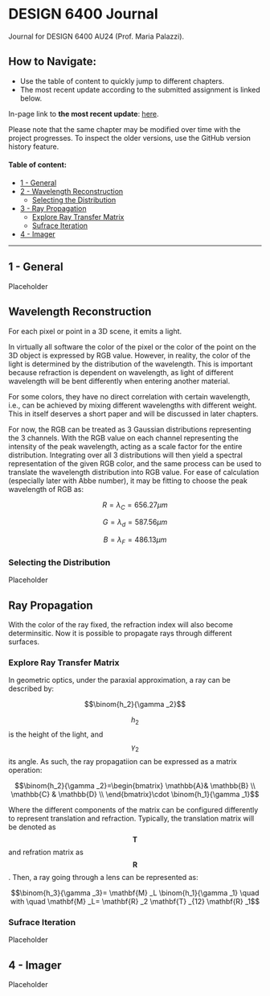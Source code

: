# DESIGN 6400 Journal 

Journal for DESIGN 6400 AU24 (Prof. Maria Palazzi). 

## How to Navigate: 

- Use the table of content to quickly jump to different chapters. 
- The most recent update according to the submitted assignment is linked below. 

In-page link to **the most recent update**: [here](#sufrace-iteration). 

Please note that the same chapter may be modified over time with the project progresses. To inspect the older versions, use the GitHub version history feature. 

#### Table of content:

- [1 - General](#1---general) 
- [2 - Wavelength Reconstruction](#wavelength-reconstruction)
  - [Selecting the Distribution](#selecting-the-distribution)
- [3 - Ray Propagation](#ray-propagation)
  - [Explore Ray Transfer Matrix](#explore-ray-transfer-matrix)
  - [Sufrace Iteration](#sufrace-iteration)
- [4 - Imager](#4---imager)
------------------ 

## 1 - General 

Placeholder

## Wavelength Reconstruction 

For each pixel or point in a 3D scene, it emits a light. 

In virtually all software the color of the pixel or the color of the point on the 3D object is expressed by RGB value. However, in reality, the color of the light is determined by the distribution of the wavelength. This is important because refraction is dependent on wavelength, as light of different wavelength will be bent differently when entering another material. 

For some colors, they have no direct correlation with certain wavelength, i.e., can be achieved by mixing different wavelengths with different weight. This in itself deserves a short paper and will be discussed in later chapters. 

For now, the RGB can be treated as 3 Gaussian distributions representing the 3 channels. With the RGB value on each channel representing the intensity of the peak wavelength, acting as a scale factor for the entire distribution. Integrating over all 3 distributions will then yield a spectral representation of the given RGB color, and the same process can be used to translate the wavelength distribution into RGB value. 
For ease of calculation (especially later with Abbe number), it may be fitting to choose the peak wavelength of RGB as: 

$$R = \lambda _{C} = 656.27 \mu m$$

$$G = \lambda _{d} = 587.56 \mu m$$

$$B = \lambda _{F} = 486.13 \mu m$$

### Selecting the Distribution 

Placeholder

## Ray Propagation 

With the color of the ray fixed, the refraction index will also become determinsitic. Now it is possible to propagate rays through different surfaces. 

### Explore Ray Transfer Matrix

In geometric optics, under the paraxial approximation, a ray can be described by:

$$\binom{h_2}{\gamma _2}$$

$$h_2$$ is the height of the light, and $$\gamma _2$$ its angle. As such, the ray propagatiion can be expressed as a matrix operation: 

$$\binom{h_2}{\gamma _2}=\begin{bmatrix}
 \mathbb{A}& \mathbb{B} \\
\mathbb{C} & \mathbb{D} \\
\end{bmatrix}\cdot \binom{h_1}{\gamma _1}$$

Where the different components of the matrix can be configured differently to represent translation and refraction. Typically, the translation matrix will be denoted as $$\mathbf{T}$$ and refration matrix as $$\mathbf{R}$$. Then, a ray going through a lens can be represented as: 


$$\binom{h_3}{\gamma _3}= \mathbf{M} _L \binom{h_1}{\gamma _1} \quad with \quad \mathbf{M} _L= \mathbf{R} _2 \mathbf{T} _{12} \mathbf{R} _1$$


### Sufrace Iteration 

Placeholder 

## 4 - Imager

Placeholder 

